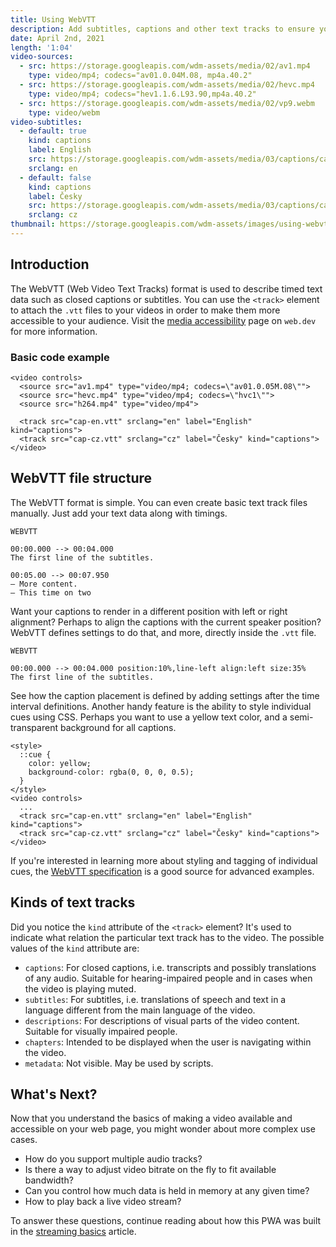 ```yaml
---
title: Using WebVTT
description: Add subtitles, captions and other text tracks to ensure your videos are accessible to a wider audience.
date: April 2nd, 2021
length: '1:04'
video-sources:
  - src: https://storage.googleapis.com/wdm-assets/media/02/av1.mp4
    type: video/mp4; codecs="av01.0.04M.08, mp4a.40.2"
  - src: https://storage.googleapis.com/wdm-assets/media/02/hevc.mp4
    type: video/mp4; codecs="hev1.1.6.L93.90,mp4a.40.2"
  - src: https://storage.googleapis.com/wdm-assets/media/02/vp9.webm
    type: video/webm
video-subtitles:
  - default: true
    kind: captions
    label: English
    src: https://storage.googleapis.com/wdm-assets/media/03/captions/cap-en.vtt
    srclang: en
  - default: false
    kind: captions
    label: Česky
    src: https://storage.googleapis.com/wdm-assets/media/03/captions/cap-cz.vtt
    srclang: cz
thumbnail: https://storage.googleapis.com/wdm-assets/images/using-webvtt.png
---
```


## Introduction

The WebVTT (Web Video Text Tracks) format is used to describe timed text data such as closed captions or subtitles. You can use the `<track>` element to attach the `.vtt` files to your videos in order to make them more accessible to your audience. Visit the [media accessibility](https://web.dev/media-accessibility/) page on `web.dev` for more information.

### Basic code example

```
<video controls>
  <source src="av1.mp4" type="video/mp4; codecs=\"av01.0.05M.08\"">
  <source src="hevc.mp4" type="video/mp4; codecs=\"hvc1\"">
  <source src="h264.mp4" type="video/mp4">

  <track src="cap-en.vtt" srclang="en" label="English" kind="captions">
  <track src="cap-cz.vtt" srclang="cz" label="Česky" kind="captions">
</video>
```

## WebVTT file structure

The WebVTT format is simple. You can even create basic text track files manually. Just add your text data along with timings.

```
WEBVTT

00:00.000 --> 00:04.000
The first line of the subtitles.

00:05.00 --> 00:07.950
– More content.
– This time on two
```

Want your captions to render in a different position with left or right alignment? Perhaps to align the captions with the current speaker position? WebVTT defines settings to do that, and more, directly inside the `.vtt` file.

```
WEBVTT

00:00.000 --> 00:04.000 position:10%,line-left align:left size:35%
The first line of the subtitles.
```

See how the caption placement is defined by adding settings after the time interval definitions. Another handy feature is the ability to style individual cues using CSS. Perhaps you want to use a yellow text color, and a semi-transparent background for all captions.

```
<style>
  ::cue {
    color: yellow;
    background-color: rgba(0, 0, 0, 0.5);
  }
</style>
<video controls>
  ...
  <track src="cap-en.vtt" srclang="en" label="English" kind="captions">
  <track src="cap-cz.vtt" srclang="cz" label="Česky" kind="captions">
</video>
```

If you're interested in learning more about styling and tagging of individual cues, the [WebVTT specification](https://w3c.github.io/webvtt/) is a good source for advanced examples.

## Kinds of text tracks

Did you notice the `kind` attribute of the `<track>` element? It's used to indicate what relation the particular text track has to the video. The possible values of the `kind` attribute are:

* `captions`: For closed captions, i.e. transcripts and possibly translations of any audio. Suitable for hearing-impaired people and in cases when the video is playing muted.
* `subtitles`: For subtitles, i.e. translations of speech and text in a language different from the main language of the video.
* `descriptions`: For descriptions of visual parts of the video content. Suitable for visually impaired people.
* `chapters`: Intended to be displayed when the user is navigating within the video.
* `metadata`: Not visible. May be used by scripts.

## What's Next?

Now that you understand the basics of making a video available and accessible on your web page, you might wonder about more complex use cases.

* How do you support multiple audio tracks?
* Is there a way to adjust video bitrate on the fly to fit available bandwidth?
* Can you control how much data is held in memory at any given time?
* How to play back a live video stream?

To answer these questions, continue reading about how this PWA was built in the [streaming basics](/streaming-basics/) article.
